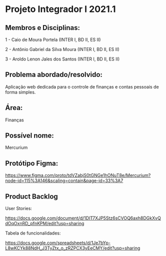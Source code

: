 # Projeto Integrador I 2021.1

## Membros e Disciplinas: 
1 - Caio de Moura Portela (INTER I, BD II, ES II)

2 - Antônio Gabriel da Silva Moura (INTER I, BD II, ES II)

3 - Aroldo Lenon Jales dos Santos (INTER I, BD II, ES II)

## Problema abordado/resolvido:
Aplicação web dedicada para o controle de finanças e contas pessoais de forma simples.

## Área:
Finanças

## Possível nome:

Mercurium

## Protótipo Figma:

https://www.figma.com/proto/tdVZabjS0tGNGe1hONuT8e/Mercurium?node-id=115%3A146&scaling=contain&page-id=33%3A7

## Product Backlog

User Stories:

https://docs.google.com/document/d/1DlT7XJP5Stz6sCVOQ6axh8DGkXvQdOqOxnRD_pfnKPM/edit?usp=sharing

Tabela de funcionalidades:

https://docs.google.com/spreadsheets/d/1Je7bYp-L8wKCYk88NdH_J3TyZtx_o_zRZPCX3yEeCMY/edit?usp=sharing
